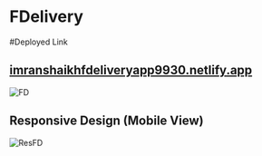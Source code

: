 # FDelivery

#Deployed Link 

[imranshaikhfdeliveryapp9930.netlify.app](https://imranshaikhfdeliveryapp9930.netlify.app/)
-----------------------------------------------------------------------------------------------------------------------------
![FD](https://github.com/imranshaikh9930/FDelivery/assets/87297004/d5936d78-182c-4d04-934e-7c84fbab6e4c)



Responsive Design (Mobile View) 
------------------------------------------------------------------------------------------------------------------------------------
![ResFD](https://github.com/imranshaikh9930/FDelivery/assets/87297004/088a4ae2-28a1-4b75-8a65-df6b9789a677)



